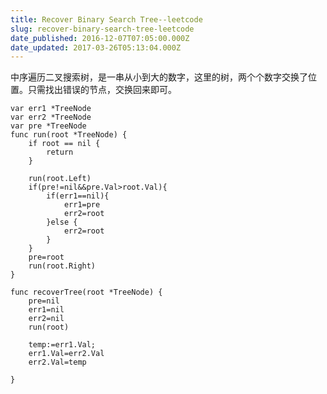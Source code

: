 ```yaml
---
title: Recover Binary Search Tree--leetcode
slug: recover-binary-search-tree-leetcode
date_published: 2016-12-07T07:05:00.000Z
date_updated: 2017-03-26T05:13:04.000Z
---
```


中序遍历二叉搜索树，是一串从小到大的数字，这里的树，两个个数字交换了位置。只需找出错误的节点，交换回来即可。

    var err1 *TreeNode
    var err2 *TreeNode
    var pre *TreeNode
    func run(root *TreeNode) {
    	if root == nil {
    		return
    	}
    
    	run(root.Left)
    	if(pre!=nil&&pre.Val>root.Val){
    		if(err1==nil){
    			err1=pre
    			err2=root
    		}else {
    			err2=root
    		}
    	}
    	pre=root
    	run(root.Right)
    }
    
    func recoverTree(root *TreeNode) {
        pre=nil
    	err1=nil
    	err2=nil
    	run(root)
        
    	temp:=err1.Val;
    	err1.Val=err2.Val
    	err2.Val=temp
    
    }
    
